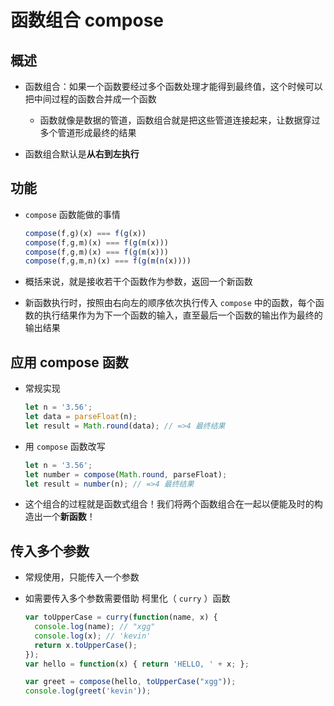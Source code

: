 # 函数组合 compose

## 概述

+ 函数组合：如果一个函数要经过多个函数处理才能得到最终值，这个时候可以把中间过程的函数合并成一个函数

  + 函数就像是数据的管道，函数组合就是把这些管道连接起来，让数据穿过多个管道形成最终的结果

+ 函数组合默认是**从右到左执行**

## 功能

+ `compose` 函数能做的事情

  ```js
  compose(f,g)(x) === f(g(x))
  compose(f,g,m)(x) === f(g(m(x)))
  compose(f,g,m)(x) === f(g(m(x)))
  compose(f,g,m,n)(x) === f(g(m(n(x))))
  ```

+ 概括来说，就是接收若干个函数作为参数，返回一个新函数
+ 新函数执行时，按照由右向左的顺序依次执行传入 `compose` 中的函数，每个函数的执行结果作为为下一个函数的输入，直至最后一个函数的输出作为最终的输出结果

## 应用 compose 函数

+ 常规实现

  ```js
  let n = '3.56';
  let data = parseFloat(n);
  let result = Math.round(data); // =>4 最终结果
  ```

+ 用 `compose` 函数改写

  ```js
  let n = '3.56';
  let number = compose(Math.round, parseFloat);
  let result = number(n); // =>4 最终结果
  ```

+ 这个组合的过程就是函数式组合！我们将两个函数组合在一起以便能及时的构造出一个**新函数**！

## 传入多个参数

+ 常规使用，只能传入一个参数
+ 如需要传入多个参数需要借助 柯里化（ `curry` ）函数

  ```js
  var toUpperCase = curry(function(name, x) {
    console.log(name); // "xgg"
    console.log(x); // 'kevin'
    return x.toUpperCase();
  });
  var hello = function(x) { return 'HELLO, ' + x; };

  var greet = compose(hello, toUpperCase("xgg"));
  console.log(greet('kevin'));
  ```
